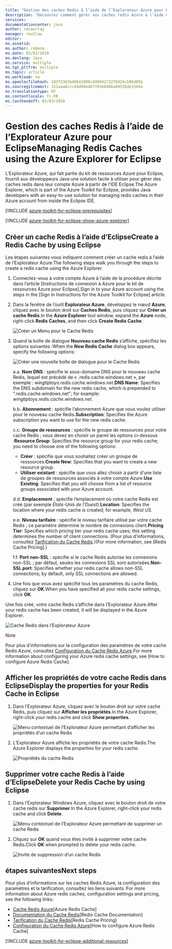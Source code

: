 ```yaml
---
title: "Gestion des caches Redis à l’aide de l’Explorateur Azure pour Eclipse"
description: "Découvrez comment gérer vos caches redis Azure à l’aide de l’Explorateur Azure pour Eclipse."
services: 
documentationcenter: java
author: rmcmurray
manager: routlaw
editor: 
ms.assetid: 
ms.author: robmcm
ms.date: 02/01/2018
ms.devlang: Java
ms.service: multiple
ms.tgt_pltfrm: multiple
ms.topic: article
ms.workload: na
ms.openlocfilehash: 2d3f2363bd0b41808cd409417327b924cb86d85b
ms.sourcegitcommit: 151aaa6ccc64d94ed67f03e846bab953bde15b4a
ms.translationtype: HT
ms.contentlocale: fr-FR
ms.lasthandoff: 02/03/2018
---
```

# <a name="managing-redis-caches-using-the-azure-explorer-for-eclipse"></a><span data-ttu-id="cb992-103">Gestion des caches Redis à l’aide de l’Explorateur Azure pour Eclipse</span><span class="sxs-lookup"><span data-stu-id="cb992-103">Managing Redis Caches using the Azure Explorer for Eclipse</span></span>

<span data-ttu-id="cb992-104">L’Explorateur Azure, qui fait partie du kit de ressources Azure pour Eclipse, fournit aux développeurs Java une solution facile à utiliser pour gérer des caches redis dans leur compte Azure à partir de l’IDE Eclipse.</span><span class="sxs-lookup"><span data-stu-id="cb992-104">The Azure Explorer, which is part of the Azure Toolkit for Eclipse, provides Java developers with an easy-to-use solution for managing redis caches in their Azure account from inside the Eclipse IDE.</span></span>

[!INCLUDE [azure-toolkit-for-eclipse-prerequisites](../includes/azure-toolkit-for-eclipse-prerequisites.md)]

[!INCLUDE [azure-toolkit-for-eclipse-show-azure-explorer](../includes/azure-toolkit-for-eclipse-show-azure-explorer.md)]

## <a name="create-a-redis-cache-by-using-eclipse"></a><span data-ttu-id="cb992-105">Créer un cache Redis à l’aide d’Eclipse</span><span class="sxs-lookup"><span data-stu-id="cb992-105">Create a Redis Cache by using Eclipse</span></span>

<span data-ttu-id="cb992-106">Les étapes suivantes vous indiquent comment créer un cache redis à l’aide de l’Explorateur Azure.</span><span class="sxs-lookup"><span data-stu-id="cb992-106">The following steps walk you through the steps to create a redis cache using the Azure Explorer.</span></span>

1. <span data-ttu-id="cb992-107">Connectez-vous à votre compte Azure à l’aide de la procédure décrite dans l’article [Instructions de connexion à Azure pour le kit de ressources Azure pour Eclipse].</span><span class="sxs-lookup"><span data-stu-id="cb992-107">Sign in to your Azure account using the steps in the [Sign In Instructions for the Azure Toolkit for Eclipse] article.</span></span>

1. <span data-ttu-id="cb992-108">Dans la fenêtre de l’outil **Explorateur Azure**, développez le nœud **Azure**, cliquez avec le bouton droit sur **Caches Redis**, puis cliquez sur **Créer un cache Redis**.</span><span class="sxs-lookup"><span data-stu-id="cb992-108">In the **Azure Explorer** tool window, expand the **Azure** node, right-click **Redis Caches**, and then click **Create Redis Cache**.</span></span>

   ![Créer un Menu pour le Cache Redis][CR01]

1. <span data-ttu-id="cb992-110">Quand la boîte de dialogue **Nouveau cache Redis** s’affiche, spécifiez les options suivantes :</span><span class="sxs-lookup"><span data-stu-id="cb992-110">When the **New Redis Cache** dialog box appears, specify the following options:</span></span>

   ![Créer une nouvelle boîte de dialogue pour le Cache Redis][CR02]

   <span data-ttu-id="cb992-112">a.</span><span class="sxs-lookup"><span data-stu-id="cb992-112">a.</span></span> <span data-ttu-id="cb992-113">**Nom DNS** : spécifie le sous-domaine DNS pour le nouveau cache Redis, lequel est précédé de « .redis.cache.windows.net », par exemple : *wingtiptoys.redis.cache.windows.net*.</span><span class="sxs-lookup"><span data-stu-id="cb992-113">**DNS Name**: Specifies the DNS subdomain for the new redis cache, which is prepended to ".redis.cache.windows.net"; for example: *wingtiptoys.redis.cache.windows.net*.</span></span>

   <span data-ttu-id="cb992-114">b.</span><span class="sxs-lookup"><span data-stu-id="cb992-114">b.</span></span> <span data-ttu-id="cb992-115">**Abonnement** : spécifie l’abonnement Azure que vous voulez utiliser pour le nouveau cache Redis.</span><span class="sxs-lookup"><span data-stu-id="cb992-115">**Subscription**: Specifies the Azure subscription you want to use for the new redis cache.</span></span>

   <span data-ttu-id="cb992-116">c.</span><span class="sxs-lookup"><span data-stu-id="cb992-116">c.</span></span> <span data-ttu-id="cb992-117">**Groupe de ressources** : spécifie le groupe de ressources pour votre cache Redis ; vous devez en choisir un parmi les options ci-dessous :</span><span class="sxs-lookup"><span data-stu-id="cb992-117">**Resource Group**: Specifies the resource group for your redis cache; you need to choose one of the following options:</span></span>
      * <span data-ttu-id="cb992-118">**Créer** : spécifie que vous souhaitez créer un groupe de ressources.</span><span class="sxs-lookup"><span data-stu-id="cb992-118">**Create New**: Specifies that you want to create a new resource group.</span></span>
      * <span data-ttu-id="cb992-119">**Utiliser existant** : spécifie que vous allez choisir à partir d’une liste de groupes de ressources associés à votre compte Azure.</span><span class="sxs-lookup"><span data-stu-id="cb992-119">**Use Existing**: Specifies that you will choose from a list of resource groups associated with your Azure account.</span></span>

   <span data-ttu-id="cb992-120">d.</span><span class="sxs-lookup"><span data-stu-id="cb992-120">d.</span></span> <span data-ttu-id="cb992-121">**Emplacement** : spécifie l’emplacement où votre cache Redis est créé (par exemple *États-Unis de l’Ouest*).</span><span class="sxs-lookup"><span data-stu-id="cb992-121">**Location**: Specifies the location where your redis cache is created; for example, *West US*.</span></span>

   <span data-ttu-id="cb992-122">e.</span><span class="sxs-lookup"><span data-stu-id="cb992-122">e.</span></span> <span data-ttu-id="cb992-123">**Niveau tarifaire** : spécifie le niveau tarifaire utilisé par votre cache Redis ; ce paramètre détermine le nombre de connexions client.</span><span class="sxs-lookup"><span data-stu-id="cb992-123">**Pricing Tier**: Specifies which pricing tier your redis cache uses; this setting determines the number of client connections.</span></span> <span data-ttu-id="cb992-124">(Pour plus d’informations, consultez [Tarification du Cache Redis].)</span><span class="sxs-lookup"><span data-stu-id="cb992-124">(For more information, see [Redis Cache Pricing].)</span></span>

   <span data-ttu-id="cb992-125">f.</span><span class="sxs-lookup"><span data-stu-id="cb992-125">f.</span></span> <span data-ttu-id="cb992-126">**Port non-SSL** : spécifie si le cache Redis autorise les connexions non-SSL ; par défaut, seules les connexions SSL sont autorisées.</span><span class="sxs-lookup"><span data-stu-id="cb992-126">**Non-SSL port**: Specifies whether your redis cache allows non-SSL connections; by default, only SSL connections are allowed.</span></span>

1. <span data-ttu-id="cb992-127">Une fois que vous avez spécifié tous les paramètres du cache Redis, cliquez sur **OK**.</span><span class="sxs-lookup"><span data-stu-id="cb992-127">When you have specified all your redis cache settings, click **OK**.</span></span>

<span data-ttu-id="cb992-128">Une fois créé, votre cache Redis s’affiche dans l’Explorateur Azure.</span><span class="sxs-lookup"><span data-stu-id="cb992-128">After your redis cache has been created, it will be displayed in the Azure Explorer.</span></span>

   ![Cache Redis dans l’Explorateur Azure][CR03]

> [!NOTE]
>
> <span data-ttu-id="cb992-130">Pour plus d’informations sur la configuration des paramètres de votre cache Redis Azure, consultez [Configuration du Cache Redis Azure].</span><span class="sxs-lookup"><span data-stu-id="cb992-130">For more information about configuring your Azure redis cache settings, see [How to configure Azure Redis Cache].</span></span>
>

## <a name="display-the-properties-for-your-redis-cache-in-eclipse"></a><span data-ttu-id="cb992-131">Afficher les propriétés de votre cache Redis dans Eclipse</span><span class="sxs-lookup"><span data-stu-id="cb992-131">Display the properties for your Redis Cache in Eclipse</span></span>

1. <span data-ttu-id="cb992-132">Dans l’Explorateur Azure, cliquez avec le bouton droit sur votre cache Redis, puis cliquez sur **Afficher les propriétés**.</span><span class="sxs-lookup"><span data-stu-id="cb992-132">In the Azure Explorer, right-click your redis cache and click **Show properties**.</span></span>

   ![Menu contextuel de l’Explorateur Azure permettant d’afficher les propriétés d’un cache Redis][SP01]

1. <span data-ttu-id="cb992-134">L’Explorateur Azure affiche les propriétés de votre cache Redis.</span><span class="sxs-lookup"><span data-stu-id="cb992-134">The Azure Explorer displays the properties for your redis cache.</span></span>

   ![Propriétés du cache Redis][SP02]

## <a name="delete-your-redis-cache-by-using-eclipse"></a><span data-ttu-id="cb992-136">Supprimer votre cache Redis à l’aide d’Eclipse</span><span class="sxs-lookup"><span data-stu-id="cb992-136">Delete your Redis Cache by using Eclipse</span></span>

1. <span data-ttu-id="cb992-137">Dans l’Explorateur Windows Azure, cliquez avec le bouton droit de votre cache redis sur **Supprimer**.</span><span class="sxs-lookup"><span data-stu-id="cb992-137">In the Azure Explorer, right-click your redis cache and click **Delete**.</span></span>

   ![Menu contextuel de l’Explorateur Azure permettant de supprimer un cache Redis][DE01]

1. <span data-ttu-id="cb992-139">Cliquez sur **OK** quand vous êtes invité à supprimer votre cache Redis.</span><span class="sxs-lookup"><span data-stu-id="cb992-139">Click **OK** when prompted to delete your redis cache.</span></span>

   ![Invite de suppression d’un cache Redis][DE02]

## <a name="next-steps"></a><span data-ttu-id="cb992-141">étapes suivantes</span><span class="sxs-lookup"><span data-stu-id="cb992-141">Next steps</span></span>

<span data-ttu-id="cb992-142">Pour plus d’informations sur les caches Redis Azure, la configuration des paramètres et la tarification, consultez les liens suivants :</span><span class="sxs-lookup"><span data-stu-id="cb992-142">For more information about Azure redis caches, configuration settings and pricing, see the following links:</span></span>

* <span data-ttu-id="cb992-143">[Cache Redis Azure]</span><span class="sxs-lookup"><span data-stu-id="cb992-143">[Azure Redis Cache]</span></span>
* <span data-ttu-id="cb992-144">[Documentation du Cache Redis]</span><span class="sxs-lookup"><span data-stu-id="cb992-144">[Redis Cache Documentation]</span></span>
* <span data-ttu-id="cb992-145">[Tarification du Cache Redis]</span><span class="sxs-lookup"><span data-stu-id="cb992-145">[Redis Cache Pricing]</span></span>
* <span data-ttu-id="cb992-146">[Configuration du Cache Redis Azure]</span><span class="sxs-lookup"><span data-stu-id="cb992-146">[How to configure Azure Redis Cache]</span></span>

[!INCLUDE [azure-toolkit-for-eclipse-additional-resources](../includes/azure-toolkit-for-eclipse-additional-resources.md)]

<!-- URL List -->

[Tarification du Cache Redis]: https://azure.microsoft.com/pricing/details/cache/
[Cache Redis Azure]: https://azure.microsoft.com/services/cache/
[Documentation du Cache Redis]: /azure/redis-cache/
[Configuration du Cache Redis Azure]: /azure/redis-cache/cache-configure

<!-- IMG List -->

[CR01]: media/azure-toolkit-for-eclipse-managing-redis-caches-using-azure-explorer/CR01.png
[CR02]: media/azure-toolkit-for-eclipse-managing-redis-caches-using-azure-explorer/CR02.png
[CR03]: media/azure-toolkit-for-eclipse-managing-redis-caches-using-azure-explorer/CR03.png

[SP01]: media/azure-toolkit-for-eclipse-managing-redis-caches-using-azure-explorer/SP01.png
[SP02]: media/azure-toolkit-for-eclipse-managing-redis-caches-using-azure-explorer/SP02.png

[DE01]: media/azure-toolkit-for-eclipse-managing-redis-caches-using-azure-explorer/DE01.png
[DE02]: media/azure-toolkit-for-eclipse-managing-redis-caches-using-azure-explorer/DE02.png
